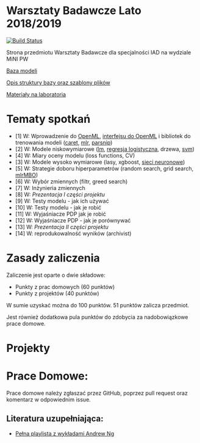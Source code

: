 # Warsztaty Badawcze Lato 2018/2019

[![Build Status](https://api.travis-ci.org/pbiecek/CaseStudies2019S.png)](https://travis-ci.org/pbiecek/CaseStudies2019S)

Strona przedmiotu Warsztaty Badawcze dla specjalności IAD na wydziale MiNI PW

[Baza modeli](models)

[Opis struktury bazy oraz szablony plików](templates)

[Materiały na laboratoria](labs)

# Tematy spotkań

* [1] W: Wprowadzenie do [OpenML](https://www.openml.org/), [interfejsu do OpenML](https://github.com/openml/openml-r) i bibliotek do trenowania modeli ([caret](http://topepo.github.io/caret/index.html), [mlr](https://mlr.mlr-org.com/), [parsnip](https://tidymodels.github.io/parsnip/))
* [2] W: Modele niskowymiarowe ([lm](https://www.youtube.com/watch?v=Q4GNLhRtZNc&list=PLLssT5z_DsK-h9vYZkQkYNWcItqhlRJLN&index=18), [regresja logistyczna](https://www.youtube.com/watch?v=-la3q9d7AKQ&index=32&list=PLLssT5z_DsK-h9vYZkQkYNWcItqhlRJLN), drzewa, [svm](https://www.youtube.com/watch?v=hCOIMkcsm_g&index=70&list=PLLssT5z_DsK-h9vYZkQkYNWcItqhlRJLN))
* [4] W: Miary oceny modelu (loss functions, CV)
* [3] W: Modele wysoko wymiarowe (lasy, xgboost, [sieci neuronowe](https://www.youtube.com/watch?v=1ZhtwInuOD0&list=PLLssT5z_DsK-h9vYZkQkYNWcItqhlRJLN&index=43))
* [5] W: Strategie doboru hiperparametrów (random search, grid search, [mlrMBO](http://mlrmbo.mlr-org.com))
* [6] W: Wybór zmiennych (filtr, greed search)
* [7] W: Inżynieria zmiennych
* [8] W: *Prezentacja I części projektu*
* [9] W: Testy modelu - jak ich używać
* [10] W: Testy modelu - jak je robić
* [11] W: Wyjaśniacze PDP jak je robić
* [12] W: Wyjaśniacze PDP - jak je porównywać
* [13] W: *Prezentacja II części projektu*
* [14] W: reprodukowalność wyników (archivist)


# Zasady zaliczenia

Zaliczenie jest oparte o dwie składowe:

* Punkty z prac domowych (60 punktów)
* Punkty z projektów (40 punktów)

W sumie uzyskać można do 100 punktów. 51 punktów zalicza przedmiot.

Jest również dodatkowa pula punktów do zdobycia za nadobowiązkowe prace domowe.

# Projekty


# Prace Domowe:

Prace domowe należy zgłaszać przez GitHub, poprzez pull request oraz komentarz w odpowiednim issue. 


Literatura uzupełniająca:
-------------------------

* [Pełna playlista z wykładami Andrew Ng](https://www.youtube.com/watch?v=PPLop4L2eGk&list=PLLssT5z_DsK-h9vYZkQkYNWcItqhlRJLN)

